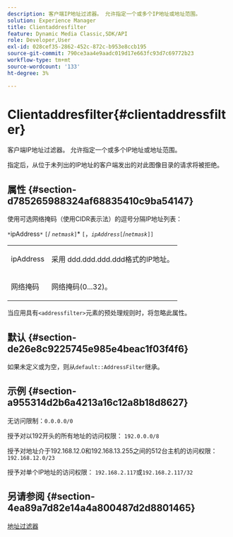 ```yaml
---
description: 客户端IP地址过滤器。 允许指定一个或多个IP地址或地址范围。
solution: Experience Manager
title: Clientaddresfilter
feature: Dynamic Media Classic,SDK/API
role: Developer,User
exl-id: 028cef35-2862-452c-872c-b953e8ccb195
source-git-commit: 790ce3aa4e9aadc019d17e663fc93d7c69772b23
workflow-type: tm+mt
source-wordcount: '133'
ht-degree: 3%

---
```


# Clientaddresfilter{#clientaddressfilter}

客户端IP地址过滤器。 允许指定一个或多个IP地址或地址范围。

指定后，从位于未列出的IP地址的客户端发出的对此图像目录的请求将被拒绝。

## 属性 {#section-d785265988324af68835410c9ba54147}

使用可选网络掩码（使用CIDR表示法）的逗号分隔IP地址列表：

`*`ipAddress`*` `[`/ *`netmask`*`]`&#42; `[`，*`ipAddress`*`[`/*`netmask`*`]]`

<table id="simpletable_9F82BB0D42A9434883F2F70A2A92898C"> 
 <tr class="strow"> 
  <td class="stentry"> <p><span class="varname"> ipAddress</span> </p> </td> 
  <td class="stentry"> <p>采用<span class="varname"> ddd.ddd.ddd.ddd</span>格式的IP地址。 </p></td> 
 </tr> 
 <tr class="strow"> 
  <td class="stentry"> <p><span class="varname">网络掩码</span> </p></td> 
  <td class="stentry"> <p>网络掩码(0...32)。 </p></td> 
 </tr> 
</table>

当应用具有`<addressfilter>`元素的预处理规则时，将忽略此属性。

## 默认 {#section-de26e8c9225745e985e4beac1f03f4f6}

如果未定义或为空，则从`default::AddressFilter`继承。

## 示例 {#section-a955314d2b6a4213a16c12a8b18d8627}

无访问限制：`0.0.0.0/0`

授予对以192开头的所有地址的访问权限： `192.0.0.0/8`

授予对地址介于192.168.12.0和192.168.13.255之间的512台主机的访问权限： `192.168.12.0/23`

授予对单个IP地址的访问权限： `192.168.2.117`或`192.168.2.117/32`

## 另请参阅 {#section-4ea89a7d82e14a4a800487d2d8801465}

[地址过滤器](../../../../../is-api/image-catalog/image-serving-api-ref/c-image-catalog-reference/c-rule-set-reference/r-addressfilter-rule.md#reference-48c369f56ecd4034b410da5a94a9dfd1)
